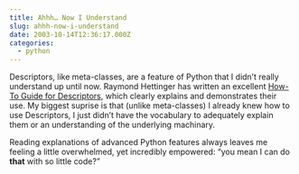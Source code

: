 ```yaml
---
title: Ahhh… Now I Understand
slug: ahhh-now-i-understand
date: 2003-10-14T12:36:17.000Z
categories:
  - python
---
```

Descriptors, like meta-classes, are a feature of Python that I didn’t really
understand up until now. Raymond Hettinger has written an excellent [How-To
Guide for Descriptors][1], which clearly explains and demonstrates their use. My
biggest suprise is that (unlike meta-classes) I already knew how to use
Descriptors, I just didn’t have the vocabulary to adequately explain them or an
understanding of the underlying machinary.

Reading explanations of advanced Python features always leaves me feeling a
little overwhelmed, yet incredibly empowered: “you mean I can do **that** with
so little code?”

 [1]: http://users.rcn.com/python/download/Descriptor.htm
